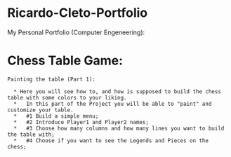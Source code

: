 # Ricardo-Cleto-Portfolio
My Personal Portfolio (Computer Engeneering):

# Chess Table Game:
    Painting the table (Part 1):
    
      * Here you will see how to, and how is supposed to build the chess table with some colors to your liking.
      *   In this part of the Project you will be able to "paint" and customize your table.
      *   #1 Build a simple menu;
      *   #2 Introduce Player1 and Player2 names;
      *   #3 Choose how many columns and how many lines you want to build the table with;
      *   #4 Choose if you want to see the Legends and Pieces on the chess;


